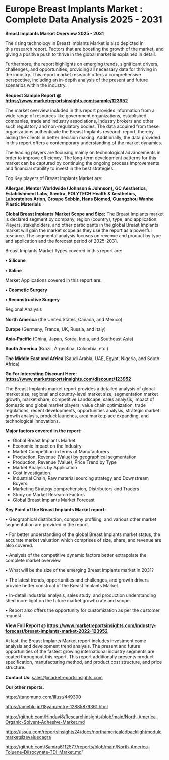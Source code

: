 # Europe Breast Implants Market : Complete Data Analysis 2025 - 2031

<Strong> Breast Implants Market Overview 2025 - 2031</strong>

The rising technology in Breast Implants Market is also depicted in this research report. Factors that are boosting the growth of the market, and giving a positive push to thrive in the global market is explained in detail.

Furthermore, the report highlights on emerging trends, significant drivers, challenges, and opportunities, providing all necessary data for thriving in the industry. This report market research offers a comprehensive perspective, including an in-depth analysis of the present and future scenarios within the industry.

<strong>Request Sample Report @ <a href=https://www.marketreportsinsights.com/sample/123952>https://www.marketreportsinsights.com/sample/123952</a></strong>

The market overview included in this report provides information from a wide range of resources like government organizations, established companies, trade and industry associations, industry brokers and other such regulatory and non-regulatory bodies. The data acquired from these organizations authenticate the Breast Implants research report, thereby aiding the clients in better decision making. Additionally, the data provided in this report offers a contemporary understanding of the market dynamics.

The leading players are focusing mainly on technological advancements in order to improve efficiency. The long-term development patterns for this market can be captured by continuing the ongoing process improvements and financial stability to invest in the best strategies.

Top Key players of Breast Implants Market are:

<strong>Allergan, Mentor Worldwide (Johnson & Johnson), GC Aesthetics, Establishment Labs, Sientra, POLYTECH Health & Aesthetics, Laboratoires Arion, Groupe Sebbin, Hans Biomed, Guangzhou Wanhe Plastic Materials</strong>

<strong><b>Global Breast Implants Market Scope and Size:</b></strong>
The Breast Implants market is declared segment by company, region (country), type, and application. Players, stakeholders, and other participants in the global Breast Implants market will gain the market scope as they use the report as a powerful resource. The segmental analysis focuses on revenue and product by type and application and the forecast period of 2025-2031.

Breast Implants Market Types covered in this report are:

<strong>• Silicone

• Saline</strong>

Market Applications covered in this report are:

<strong>• Cosmetic Surgery

• Reconstructive Surgery</strong> 

Regional Analysis

<strong>North America</strong> (the United States, Canada, and Mexico)

<strong>Europe</strong> (Germany, France, UK, Russia, and Italy)

<strong>Asia-Pacific</strong> (China, Japan, Korea, India, and Southeast Asia)

<strong>South America</strong> (Brazil, Argentina, Colombia, etc.)

<strong>The Middle East and Africa</strong> (Saudi Arabia, UAE, Egypt, Nigeria, and South Africa)

<strong>Go For Interesting Discount Here: <a href=https://www.marketreportsinsights.com/discount/123952>https://www.marketreportsinsights.com/discount/123952</a></strong>

The Breast Implants market report provides a detailed analysis of global market size, regional and country-level market size, segmentation market growth, market share, competitive Landscape, sales analysis, impact of domestic and global market players, value chain optimization, trade regulations, recent developments, opportunities analysis, strategic market growth analysis, product launches, area marketplace expanding, and technological innovations.

<strong><b>Major factors covered in the report:</b></strong>
<ul>
  <li>Global Breast Implants Market </li>
  <li>Economic Impact on the Industry</li>
  <li>Market Competition in terms of Manufacturers</li>
  <li>Production, Revenue (Value) by geographical segmentation</li>
  <li>Production, Revenue (Value), Price Trend by Type</li>
  <li>Market Analysis by Application</li>
  <li>Cost Investigation</li>
  <li>Industrial Chain, Raw material sourcing strategy and Downstream Buyers</li>
  <li>Marketing Strategy comprehension, Distributors and Traders</li>
  <li>Study on Market Research Factors</li>
  <li>Global Breast Implants Market Forecast</li>
</ul>

<strong><b>Key Point of the Breast Implants Market report:</b></strong>

• Geographical distribution, company profiling, and various other market segmentation are provided in the report.

• For better understanding of the global Breast Implants market status, the accurate market valuation which comprises of size, share, and revenue are also covered.

• Analysis of the competitive dynamic factors better extrapolate the complete market overview

• What will be the size of the emerging Breast Implants market in 2031?

• The latest trends, opportunities and challenges, and growth drivers provide better construal of the Breast Implants Market.

• In-detail industrial analysis, sales study, and production understanding shed more light on the future market growth rate and scope.

• Report also offers the opportunity for customization as per the customer request.

<strong><b>View Full Report @ <a href=https://www.marketreportsinsights.com/industry-forecast/breast-implants-market-2022-123952>https://www.marketreportsinsights.com/industry-forecast/breast-implants-market-2022-123952</a></b></strong>


At last, the Breast Implants Market report includes investment come analysis and development trend analysis. The present and future opportunities of the fastest growing international industry segments are coated throughout this report. This report additionally presents product specification, manufacturing method, and product cost structure, and price structure.

<strong>Contact Us:</strong>
sales@marketreportsinsights.com

<strong>Our other reports:</strong>

<a href=https://tanomuno.com/illust/449300>https://tanomuno.com/illust/449300</a>

<a href=https://ameblo.jp/18yam/entry-12885879361.html>https://ameblo.jp/18yam/entry-12885879361.html</a>

<a href=https://github.com/Hindavi8/Researchinsights/blob/main/North-America-Organic-Solvent-Adhesive-Market.md>https://github.com/Hindavi8/Researchinsights/blob/main/North-America-Organic-Solvent-Adhesive-Market.md</a>

<a href=https://issuu.com/reportsinsights24/docs/northamericalcdbacklightmodulemarketsizevaluecagra>https://issuu.com/reportsinsights24/docs/northamericalcdbacklightmodulemarketsizevaluecagra</a>

<a href=https://github.com/Samira6112577/reports/blob/main/North-America-Toluene-Diisocynate-TDI-Market.md>https://github.com/Samira6112577/reports/blob/main/North-America-Toluene-Diisocynate-TDI-Market.md</a>"
